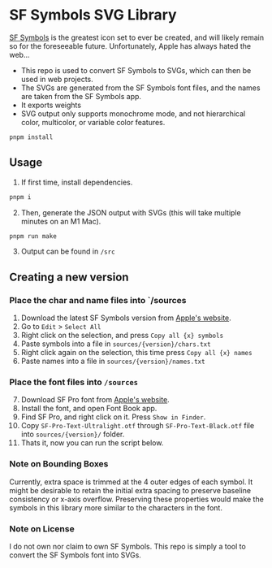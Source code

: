 # SF Symbols SVG Library

[SF Symbols](https://developer.apple.com/design/human-interface-guidelines/foundations/sf-symbols) is the greatest icon set to ever be created, and will likely remain so for the foreseeable future. Unfortunately, Apple has always hated the web...

- This repo is used to convert SF Symbols to SVGs, which can then be used in web projects.
- The SVGs are generated from the SF Symbols font files, and the names are taken from the SF Symbols app.
- It exports weights
- SVG output only supports monochrome mode, and not hierarchical color, multicolor, or variable color features.

```bash
pnpm install
```

## Usage

1. If first time, install dependencies.
```bash
pnpm i
```
2. Then, generate the JSON output with SVGs (this will take multiple minutes on an M1 Mac).
```bash
pnpm run make
```
3. Output can be found in `/src`

## Creating a new version

### Place the char and name files into `/sources
1. Download the latest SF Symbols version from [Apple's website](https://developer.apple.com/sf-symbols/).
2. Go to `Edit` > `Select All`
3. Right click on the selection, and press `Copy all {x} symbols`
4. Paste symbols into a file in `sources/{version}/chars.txt`
5. Right click again on the selection, this time press `Copy all {x} names`
6. Paste names into a file in `sources/{version}/names.txt`
### Place the font files into `/sources`
7. Download SF Pro font from [Apple's website](https://developer.apple.com/fonts/).
8. Install the font, and open Font Book app.
9. Find SF Pro, and right click on it. Press `Show in Finder`.
10. Copy `SF-Pro-Text-Ultralight.otf` through `SF-Pro-Text-Black.otf` file into `sources/{version}/` folder.
11. Thats it, now you can run the script below.

### Note on Bounding Boxes

Currently, extra space is trimmed at the 4 outer edges of each symbol. It might be desirable to retain the initial extra spacing to preserve baseline consistency or x-axis overflow. Preserving these properties would make the symbols in this library more similar to the characters in the font.

### Note on License
I do not own nor claim to own SF Symbols. This repo is simply a tool to convert the SF Symbols font into SVGs.